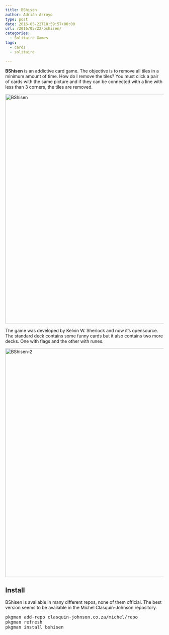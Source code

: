 ```yaml
---
title: BShisen
author: Adrián Arroyo
type: post
date: 2016-05-22T18:59:57+00:00
url: /2016/05/22/bshisen/
categories:
  - Solitaire Games
tags:
  - cards
  - solitaire

---
```

**BShisen** is an addictive card game. The objective is to remove all tiles in a minimum amount of time. How do I remove the tiles? You must click a pair of cards with the same picture and if they can be connected with a line with less than 3 corners, the tiles are removed.

<img class="alignnone wp-image-18 size-full" src="http://gamingonhaiku.cf/wp-content/uploads/2016/05/BShisen.png" alt="BShisen" width="1020" height="729" srcset="http://gamingonhaiku.cf/wp-content/uploads/2016/05/BShisen.png 1020w, http://gamingonhaiku.cf/wp-content/uploads/2016/05/BShisen-300x214.png 300w, http://gamingonhaiku.cf/wp-content/uploads/2016/05/BShisen-768x549.png 768w" sizes="(max-width: 709px) 85vw, (max-width: 909px) 67vw, (max-width: 1362px) 62vw, 840px" />

The game was developed by Kelvin W. Sherlock and now it&#8217;s opensource. The standard deck contains some funny cards but it also contains two more decks. One with flags and the other with runes.

<img class="alignnone wp-image-19 size-full" src="http://gamingonhaiku.cf/wp-content/uploads/2016/05/BShisen-2.png" alt="BShisen-2" width="1020" height="727" srcset="http://gamingonhaiku.cf/wp-content/uploads/2016/05/BShisen-2.png 1020w, http://gamingonhaiku.cf/wp-content/uploads/2016/05/BShisen-2-300x214.png 300w, http://gamingonhaiku.cf/wp-content/uploads/2016/05/BShisen-2-768x547.png 768w" sizes="(max-width: 709px) 85vw, (max-width: 909px) 67vw, (max-width: 1362px) 62vw, 840px" />

## Install

BShisen is available in many different repos, none of them official. The best version seems to be available in the Michel Clasquin-Johnson repository.

<pre>pkgman add-repo clasquin-johnson.co.za/michel/repo
pkgman refresh
pkgman install bshisen</pre>